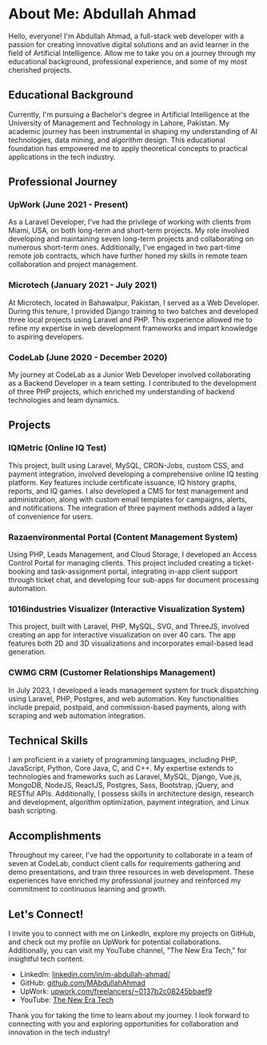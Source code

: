 # About Me: Abdullah Ahmad

Hello, everyone! I'm Abdullah Ahmad, a full-stack web developer with a passion for creating innovative digital solutions and an avid learner in the field of Artificial Intelligence. Allow me to take you on a journey through my educational background, professional experience, and some of my most cherished projects. 

## Educational Background

Currently, I'm pursuing a Bachelor's degree in Artificial Intelligence at the University of Management and Technology in Lahore, Pakistan. My academic journey has been instrumental in shaping my understanding of AI technologies, data mining, and algorithm design. This educational foundation has empowered me to apply theoretical concepts to practical applications in the tech industry.

## Professional Journey

### UpWork (June 2021 - Present)

As a Laravel Developer, I've had the privilege of working with clients from Miami, USA, on both long-term and short-term projects. My role involved developing and maintaining seven long-term projects and collaborating on numerous short-term ones. Additionally, I've engaged in two part-time remote job contracts, which have further honed my skills in remote team collaboration and project management.

### Microtech (January 2021 - July 2021)

At Microtech, located in Bahawalpur, Pakistan, I served as a Web Developer. During this tenure, I provided Django training to two batches and developed three local projects using Laravel and PHP. This experience allowed me to refine my expertise in web development frameworks and impart knowledge to aspiring developers.

### CodeLab (June 2020 - December 2020)

My journey at CodeLab as a Junior Web Developer involved collaborating as a Backend Developer in a team setting. I contributed to the development of three PHP projects, which enriched my understanding of backend technologies and team dynamics.

## Projects

### IQMetric (Online IQ Test)

This project, built using Laravel, MySQL, CRON-Jobs, custom CSS, and payment integration, involved developing a comprehensive online IQ testing platform. Key features include certificate issuance, IQ history graphs, reports, and IQ games. I also developed a CMS for test management and administration, along with custom email templates for campaigns, alerts, and notifications. The integration of three payment methods added a layer of convenience for users.

### Razaenvironmental Portal (Content Management System)

Using PHP, Leads Management, and Cloud Storage, I developed an Access Control Portal for managing clients. This project included creating a ticket-booking and task-assignment portal, integrating in-app client support through ticket chat, and developing four sub-apps for document processing automation.

### 1016industries Visualizer (Interactive Visualization System)

This project, built with Laravel, PHP, MySQL, SVG, and ThreeJS, involved creating an app for interactive visualization on over 40 cars. The app features both 2D and 3D visualizations and incorporates email-based lead generation.

### CWMG CRM (Customer Relationships Management)

In July 2023, I developed a leads management system for truck dispatching using Laravel, PHP, Postgres, and web automation. Key functionalities include prepaid, postpaid, and commission-based payments, along with scraping and web automation integration.

## Technical Skills

I am proficient in a variety of programming languages, including PHP, JavaScript, Python, Core Java, C, and C++. My expertise extends to technologies and frameworks such as Laravel, MySQL, Django, Vue.js, MongoDB, NodeJS, ReactJS, Postgres, Sass, Bootstrap, jQuery, and RESTful APIs. Additionally, I possess skills in architecture design, research and development, algorithm optimization, payment integration, and Linux bash scripting.

## Accomplishments

Throughout my career, I've had the opportunity to collaborate in a team of seven at CodeLab, conduct client calls for requirements gathering and demo presentations, and train three resources in web development. These experiences have enriched my professional journey and reinforced my commitment to continuous learning and growth.

## Let's Connect!

I invite you to connect with me on LinkedIn, explore my projects on GitHub, and check out my profile on UpWork for potential collaborations. Additionally, you can visit my YouTube channel, "The New Era Tech," for insightful tech content.

- LinkedIn: [linkedin.com/in/m-abdullah-ahmad/](https://www.linkedin.com/in/m-abdullah-ahmad/)
- GitHub: [github.com/MAbdullahAhmad](https://github.com/MAbdullahAhmad)
- UpWork: [upwork.com/freelancers/~0137b2c08245bbaef9](https://www.upwork.com/freelancers/~0137b2c08245bbaef9)
- YouTube: [The New Era Tech](https://www.youtube.com/@theneweratech5177)

Thank you for taking the time to learn about my journey. I look forward to connecting with you and exploring opportunities for collaboration and innovation in the tech industry!